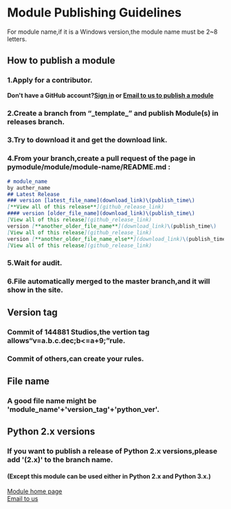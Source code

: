 # Module Publishing Guidelines
For module name,if it is a Windows version,the module name must be 2~8 letters.
## How to publish a module
### 1.Apply for a contributor.
**Don't have a GitHub account?[Sign in](https://github.com) or [Email to us to publish a module](mailto:cyy144881@icloud.com?subject=PyModule%3a%20module_name)**
### 2.Create a branch from “\_template\_” and publish Module(s) in releases branch.
### 3.Try to download it and get the download link.
### 4.From your branch,create a pull request of the page in pymodule/module/module-name/README.md :
```markdown
# module_name
by auther_name
## Latest Release
### version [latest_file_name](download_link)\(publish_time\)  
[**View all of this release**](github_release_link)
#### version [older_file_name](download_link)\(publish_time\)  
[View all of this release](github_release_link)
version [**another_older_file_name**](download_link)\(publish_time\)  
[View all of this release](github_release_link)
version [**another_older_file_name_else**](download_link)\(publish_time\)  
[View all of this release](github_release_link)
```
### 5.Wait for audit.
### 6.File automatically merged to the master branch,and it will show in the site.
## Version tag
### Commit of 144881 Studios,the vertion tag allows“v=a.b.c.dec;b<=a+9;”rule.  
### Commit of others,can create your rules.
## File name
### A good file name might be 'module\_name'+'version\_tag'+'python\_ver'.
## Python 2.x versions
### If you want to publish a release of Python 2.x versions,please add '\(2.x\)' to the branch name.
#### \(Except this module can be used either in Python 2.x and Python 3.x.\)
[Module home page](https://144881-studios.github.io/pymodule/module)  
[Email to us](mailto:cyy144881@icloud.com?subject=PyModule)
